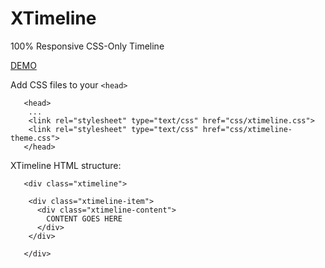 # XTimeline
100% Responsive CSS-Only Timeline


[DEMO](http://markiearnold.github.io/xtimeline/)



Add CSS files to your `<head>`

       <head>
        ...
        <link rel="stylesheet" type="text/css" href="css/xtimeline.css">
        <link rel="stylesheet" type="text/css" href="css/xtimeline-theme.css">
       </head>


XTimeline HTML structure:

       <div class="xtimeline">
       
        <div class="xtimeline-item">
          <div class="xtimeline-content">
            CONTENT GOES HERE
          </div>
        </div>
        
       </div>


